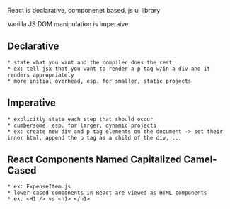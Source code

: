 React is declarative, componenet based, js ui library

Vanilla JS DOM manipulation is imperaive


## Declarative
    * state what you want and the compiler does the rest
    * ex: tell jsx that you want to render a p tag w/in a div and it renders appropriately
    * more initial overhead, esp. for smaller, static projects

## Imperative
    * explicitly state each step that should occur
    * cumbersome, esp. for larger, dynamic projects
    * ex: create new div and p tag elements on the document -> set their inner html, append the p tag as a child of the div, ...

## React Components Named Capitalized Camel-Cased
    * ex: ExpenseItem.js    
    * lower-cased components in React are viewed as HTML components
    * ex: <H1 /> vs <h1> </h1>